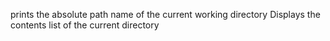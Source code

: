 prints the absolute path name of the current working directory
Displays the contents list of the current directory
